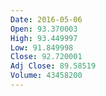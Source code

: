 ```yaml
---
Date: 2016-05-06
Open: 93.370003
High: 93.449997
Low: 91.849998
Close: 92.720001
Adj Close: 89.58519
Volume: 43458200
---
```

